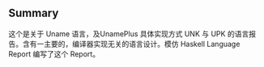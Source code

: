 ## Summary

这个是关于 Uname 语言，及UnamePlus 具体实现方式 UNK 与 UPK 的语言报告。含有一主要的，编译器实现无关的语言设计。模仿 Haskell Language Report 编写了这个 Report。

